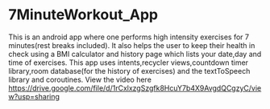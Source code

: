 # 7MinuteWorkout_App
This is an android app where one performs high intensity exercises for 7 minutes(rest breaks included). It also helps the user to keep their health in check using a BMI calculator and history page which lists your date,day and time of exercises.
This app uses intents,recycler views,countdown timer library,room database(for the history of exercises) and the textToSpeech library and coroutines.
View the video here
https://drive.google.com/file/d/1rCxlxzgSzgfk8HcuY7b4X9AvgdQCgzyC/view?usp=sharing

